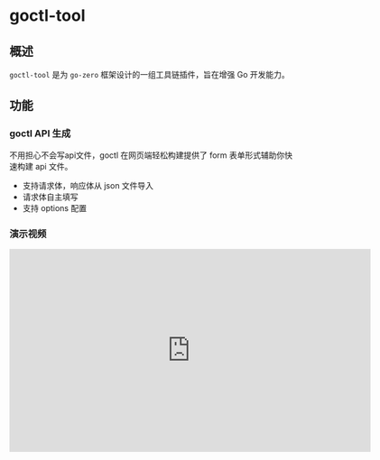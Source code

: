 # goctl-tool

## 概述
`goctl-tool` 是为 `go-zero` 框架设计的一组工具链插件，旨在增强 Go 开发能力。

## 功能

### goctl API 生成

不用担心不会写api文件，goctl 在网页端轻松构建提供了 form 表单形式辅助你快速构建 api 文件。

- 支持请求体，响应体从 json 文件导入
- 请求体自主填写
- 支持 options 配置

### 演示视频

<iframe src="https://player.vimeo.com/video/985779703" width="640" height="360" frameborder="0" allow="autoplay; fullscreen" allowfullscreen></iframe>




